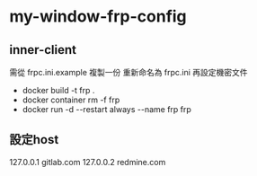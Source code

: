 # my-window-frp-config

## inner-client
需從 frpc.ini.example 複製一份 重新命名為 frpc.ini
再設定機密文件


* docker build -t frp .
* docker container rm -f frp
* docker run -d --restart always --name frp frp

## 設定host

127.0.0.1 gitlab.com
127.0.0.2 redmine.com

